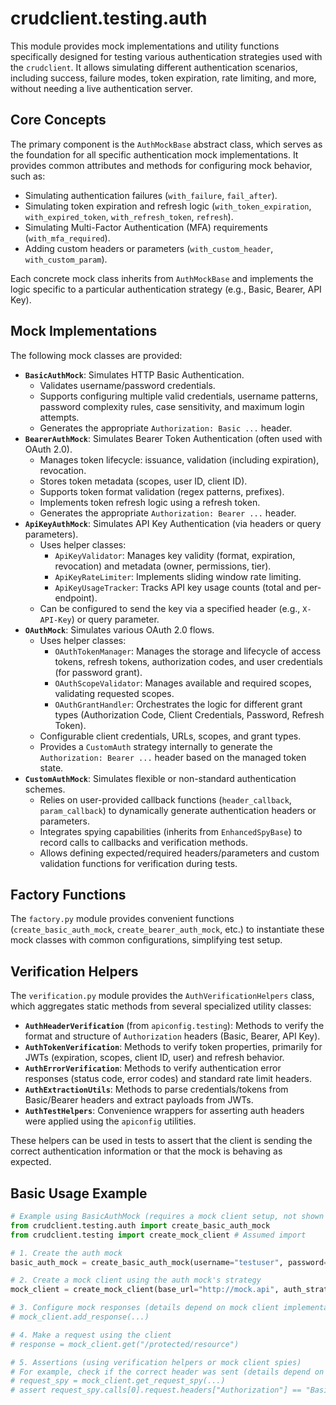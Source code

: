 # crudclient.testing.auth

This module provides mock implementations and utility functions specifically designed for testing various authentication strategies used with the `crudclient`. It allows simulating different authentication scenarios, including success, failure modes, token expiration, rate limiting, and more, without needing a live authentication server.

## Core Concepts

The primary component is the `AuthMockBase` abstract class, which serves as the foundation for all specific authentication mock implementations. It provides common attributes and methods for configuring mock behavior, such as:

*   Simulating authentication failures (`with_failure`, `fail_after`).
*   Simulating token expiration and refresh logic (`with_token_expiration`, `with_expired_token`, `with_refresh_token`, `refresh`).
*   Simulating Multi-Factor Authentication (MFA) requirements (`with_mfa_required`).
*   Adding custom headers or parameters (`with_custom_header`, `with_custom_param`).

Each concrete mock class inherits from `AuthMockBase` and implements the logic specific to a particular authentication strategy (e.g., Basic, Bearer, API Key).

## Mock Implementations

The following mock classes are provided:

*   **`BasicAuthMock`**: Simulates HTTP Basic Authentication.
    *   Validates username/password credentials.
    *   Supports configuring multiple valid credentials, username patterns, password complexity rules, case sensitivity, and maximum login attempts.
    *   Generates the appropriate `Authorization: Basic ...` header.
*   **`BearerAuthMock`**: Simulates Bearer Token Authentication (often used with OAuth 2.0).
    *   Manages token lifecycle: issuance, validation (including expiration), revocation.
    *   Stores token metadata (scopes, user ID, client ID).
    *   Supports token format validation (regex patterns, prefixes).
    *   Implements token refresh logic using a refresh token.
    *   Generates the appropriate `Authorization: Bearer ...` header.
*   **`ApiKeyAuthMock`**: Simulates API Key Authentication (via headers or query parameters).
    *   Uses helper classes:
        *   `ApiKeyValidator`: Manages key validity (format, expiration, revocation) and metadata (owner, permissions, tier).
        *   `ApiKeyRateLimiter`: Implements sliding window rate limiting.
        *   `ApiKeyUsageTracker`: Tracks API key usage counts (total and per-endpoint).
    *   Can be configured to send the key via a specified header (e.g., `X-API-Key`) or query parameter.
*   **`OAuthMock`**: Simulates various OAuth 2.0 flows.
    *   Uses helper classes:
        *   `OAuthTokenManager`: Manages the storage and lifecycle of access tokens, refresh tokens, authorization codes, and user credentials (for password grant).
        *   `OAuthScopeValidator`: Manages available and required scopes, validating requested scopes.
        *   `OAuthGrantHandler`: Orchestrates the logic for different grant types (Authorization Code, Client Credentials, Password, Refresh Token).
    *   Configurable client credentials, URLs, scopes, and grant types.
    *   Provides a `CustomAuth` strategy internally to generate the `Authorization: Bearer ...` header based on the managed token state.
*   **`CustomAuthMock`**: Simulates flexible or non-standard authentication schemes.
    *   Relies on user-provided callback functions (`header_callback`, `param_callback`) to dynamically generate authentication headers or parameters.
    *   Integrates spying capabilities (inherits from `EnhancedSpyBase`) to record calls to callbacks and verification methods.
    *   Allows defining expected/required headers/parameters and custom validation functions for verification during tests.

## Factory Functions

The `factory.py` module provides convenient functions (`create_basic_auth_mock`, `create_bearer_auth_mock`, etc.) to instantiate these mock classes with common configurations, simplifying test setup.

## Verification Helpers

The `verification.py` module provides the `AuthVerificationHelpers` class, which aggregates static methods from several specialized utility classes:

*   **`AuthHeaderVerification`** (from `apiconfig.testing`): Methods to verify the format and structure of `Authorization` headers (Basic, Bearer, API Key).
*   **`AuthTokenVerification`**: Methods to verify token properties, primarily for JWTs (expiration, scopes, client ID, user) and refresh behavior.
*   **`AuthErrorVerification`**: Methods to verify authentication error responses (status code, error codes) and standard rate limit headers.
*   **`AuthExtractionUtils`**: Methods to parse credentials/tokens from Basic/Bearer headers and extract payloads from JWTs.
*   **`AuthTestHelpers`**: Convenience wrappers for asserting auth headers were applied using the `apiconfig` utilities.

These helpers can be used in tests to assert that the client is sending the correct authentication information or that the mock is behaving as expected.

## Basic Usage Example

```python
# Example using BasicAuthMock (requires a mock client setup, not shown here)
from crudclient.testing.auth import create_basic_auth_mock
from crudclient.testing import create_mock_client # Assumed import

# 1. Create the auth mock
basic_auth_mock = create_basic_auth_mock(username="testuser", password="testpassword")

# 2. Create a mock client using the auth mock's strategy
mock_client = create_mock_client(base_url="http://mock.api", auth_strategy=basic_auth_mock.get_auth_strategy())

# 3. Configure mock responses (details depend on mock client implementation)
# mock_client.add_response(...)

# 4. Make a request using the client
# response = mock_client.get("/protected/resource")

# 5. Assertions (using verification helpers or mock client spies)
# For example, check if the correct header was sent (details depend on spy implementation)
# request_spy = mock_client.get_request_spy(...)
# assert request_spy.calls[0].request.headers["Authorization"] == "Basic dGVzdHVzZXI6dGVzdHBhc3N3b3Jk"